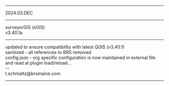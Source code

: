 <hr>
2024.03.DEC<br>
<hr>
surveyorGIS (sGIS)<br>
v3.40.1a <br>
<hr>
updated to ensure compatibility with latest QGIS (v3.40.1)<br>
sanitized - all references to BRS removed<br>
config.json - org specific configuration is now maintained in external file and read at plugin load/reload...<br>
--<br>
t.schmaltz@brsmaine.com
<hr>

